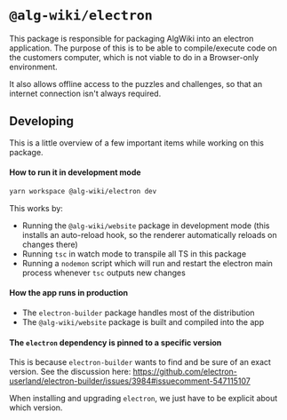 # `@alg-wiki/electron`

This package is responsible for packaging AlgWiki into an electron application.
The purpose of this is to be able to compile/execute code on the customers computer, which is not viable to do in a Browser-only environment.

It also allows offline access to the puzzles and challenges, so that an internet connection isn't always required.

## Developing

This is a little overview of a few important items while working on this package.

#### How to run it in development mode

```bash
yarn workspace @alg-wiki/electron dev
```

This works by:

* Running the `@alg-wiki/website` package in development mode (this installs an auto-reload hook, so the renderer automatically reloads on changes there)
* Running `tsc` in watch mode to transpile all TS in this package
* Running a `nodemon` script which will run and restart the electron main process whenever `tsc` outputs new changes

#### How the app runs in production

* The `electron-builder` package handles most of the distribution
* The `@alg-wiki/website` package is built and compiled into the app

#### The `electron` dependency is pinned to a specific version

This is because `electron-builder` wants to find and be sure of an exact version.
See the discussion here: https://github.com/electron-userland/electron-builder/issues/3984#issuecomment-547115107

When installing and upgrading `electron`, we just have to be explicit about which version.